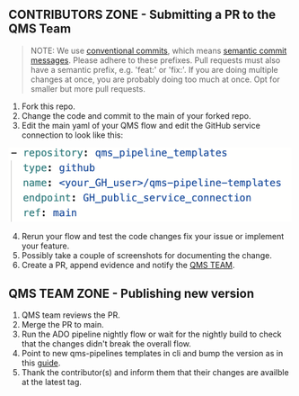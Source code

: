 ## CONTRIBUTORS ZONE - Submitting a PR to the QMS Team 

> NOTE: We use [conventional commits](https://www.conventionalcommits.org/en/v1.0.0/), which means [semantic commit messages](https://gist.github.com/joshbuchea/6f47e86d2510bce28f8e7f42ae84c716). Please adhere to these prefixes. Pull requests must also have a semantic prefix, e.g. 'feat:' or 'fix:'. If you are doing multiple changes at once, you are probably doing too much at once. Opt for smaller but more pull requests.

1. Fork this repo. 
2. Change the code and commit to the main of your forked repo.
3. Edit the main yaml of your QMS flow and edit the GitHub service connection to
   look like this:

![img_1](img/testing_service_connection_1.png)

4. Rerun your flow and test the code changes fix your issue or implement your
   feature.
5. Possibly take a couple of screenshots for documenting the change.
6. Create a PR, append evidence and notify the [QMS TEAM](https://docs.qms.novonordisk.cloud/Guides/reference/QMS_team).

## QMS TEAM ZONE - Publishing new version
 
1. QMS team reviews the PR.
2. Merge the PR to main.
3. Run the ADO pipeline nightly flow or wait for the nightly build to check that
   the changes didn't break the overall flow.
4. Point to new qms-pipelines templates in cli and bump the version as in this
   [guide](https://github.com/nn-dma/qms-pipeline-templates?tab=readme-ov-file#point-to-latest-qms-pipeline-templates-tag-and-publish-a-new-qms-cli).
5. Thank the contributor(s) and inform them that their changes are availble at
   the latest tag.
